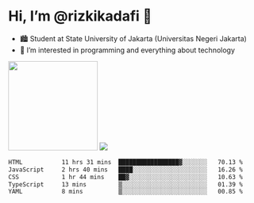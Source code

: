 # Hi, I’m @rizkikadafi 👋
- 🏙 Student at State University of Jakarta (Universitas Negeri Jakarta)
- 👀 I’m interested in programming and everything about technology
<img height="180em" src="https://github-readme-stats.vercel.app/api?username=rizkikadafi&show_icons=true&hide_border=true&&count_private=true&include_all_commits=true" />
<img src="https://github-readme-stats.vercel.app/api/top-langs/?username=rizkikadafi&show_icons=true&hide_border=true&&count_private=true&include_all_commits=true" />

<!--START_SECTION:waka-->

```txt
HTML           11 hrs 31 mins  █████████████████▓░░░░░░░   70.13 %
JavaScript     2 hrs 40 mins   ████░░░░░░░░░░░░░░░░░░░░░   16.26 %
CSS            1 hr 44 mins    ██▓░░░░░░░░░░░░░░░░░░░░░░   10.63 %
TypeScript     13 mins         ▒░░░░░░░░░░░░░░░░░░░░░░░░   01.39 %
YAML           8 mins          ▒░░░░░░░░░░░░░░░░░░░░░░░░   00.85 %
```

<!--END_SECTION:waka-->

<!---
rizkikadafi/rizkikadafi is a ✨ special ✨ repository because its `README.md` (this file) appears on your GitHub profile.
You can click the Preview link to take a look at your changes.
--->
